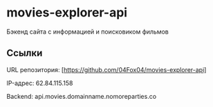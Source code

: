# movies-explorer-api

Бэкенд сайта с информацией и поисковиком фильмов

## Ссылки

URL репозитория: [https://github.com/04Fox04/movies-explorer-api]

IP-адрес: 62.84.115.158

Backend: api.movies.domainname.nomoreparties.co
